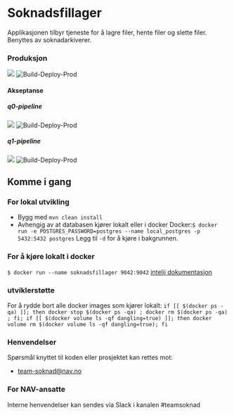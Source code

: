 Soknadsfillager
================
Applikasjonen tilbyr tjeneste for å lagre filer, hente filer og slette filer.
Benyttes av soknadarkiverer.
### Produksjon
![](https://github.com/navikt/soknadsfillager/workflows/Build-Deploy/badge.svg?branch=master)
![Build-Deploy-Prod](https://github.com/navikt/soknadsfillager/workflows/Build-Deploy-Prod/badge.svg?branch=master&event=deployment)

#### Akseptanse
##### q0-pipeline
![](https://github.com/navikt/soknadsfillager/workflows/Build-Deploy/badge.svg?branch=q0-pipeline)
![Build-Deploy-Prod](https://github.com/navikt/soknadsfillager/workflows/Build-Deploy-Pipelines/badge.svg?branch=q0-pipeline&event=deployment)
##### q1-pipeline
![](https://github.com/navikt/soknadsfillager/workflows/Build-Deploy/badge.svg?branch=q1-pipeline)
![Build-Deploy-Prod](https://github.com/navikt/soknadsfillager/workflows/Build-Deploy-Pipelines/badge.svg?branch=q1-pipeline&event=deployment)


## Komme i gang

### For lokal utvikling
* Bygg med `mvn clean install`
* Avhengig av at databasen kjører lokalt eller i docker
 Docker:`$ docker run -e POSTGRES_PASSWORD=postgres --name local_postgres -p 5432:5432 postgres`
Legg til `-d` for å kjøre i bakgrunnen.

### For å kjøre lokalt i docker
`$ docker run --name soknadsfillager 9042:9042`
[intelij dokumentasjon](https://www.jetbrains.com/help/idea/docker.html#)

### utviklerstøtte
For å rydde bort alle docker images som kjører lokalt:
`if [[ $(docker ps -qa) ]]; then docker stop $(docker ps -qa) ; docker rm $(docker ps -qa) ; fi; if [[ $(docker volume ls -qf dangling=true) ]]; then docker volume rm $(docker volume ls -qf dangling=true); fi`


### Henvendelser
Spørsmål knyttet til koden eller prosjektet kan rettes mot:
* [team-soknad@nav.no](mailto:team-soknad@nav.no)

### For NAV-ansatte
Interne henvendelser kan sendes via Slack i kanalen #teamsoknad
